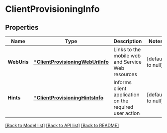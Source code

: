 # ClientProvisioningInfo

## Properties
Name | Type | Description | Notes
------------ | ------------- | ------------- | -------------
**WebUris** | [***ClientProvisioningWebUriInfo**](ClientProvisioningWebUriInfo.md) | Links to the mobile web and Service Web resources | [default to null]
**Hints** | [***ClientProvisioningHintsInfo**](ClientProvisioningHintsInfo.md) | Informs client application on the required user action | [default to null]

[[Back to Model list]](../README.md#documentation-for-models) [[Back to API list]](../README.md#documentation-for-api-endpoints) [[Back to README]](../README.md)


